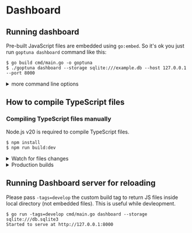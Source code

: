 # Dashboard

## Running dashboard

Pre-built JavaScript files are embedded using `go:embed`.
So it's ok you just run `goptuna dashboard` command like this:

```
$ go build cmd/main.go -o goptuna
$ ./goptuna dashboard --storage sqlite:///example.db --host 127.0.0.1 --port 8000
```

<details>

<summary>more command line options</summary>

```
$ ./bin/goptuna --help
A command line interface for Goptuna

Usage:
  goptuna [command]

Available Commands:
  create-study Create a study in your relational database storage.
  dashboard    Launch web dashboard
  delete-study Delete a study in your relational database storage.
  help         Help about any command

Flags:
  -h, --help      help for goptuna
      --version   version for goptuna

Use "goptuna [command] --help" for more information about a command.
```

</details>


## How to compile TypeScript files

### Compiling TypeScript files manually

Node.js v20 is required to compile TypeScript files.

```
$ npm install
$ npm run build:dev
```

<details>
<summary>Watch for files changes</summary>

```
$ npm run watch
```

</details>

<details>
<summary>Production builds</summary>

```
$ npm run build:prd
```

</details>

## Running Dashboard server for reloading

Please pass `-tags=develop` the custom build tag to return JS files inside local directory (not embedded files).
This is useful while devleopment.

```
$ go run -tags=develop cmd/main.go dashboard --storage sqlite:///db.sqlite3
Started to serve at http://127.0.0.1:8000
```
